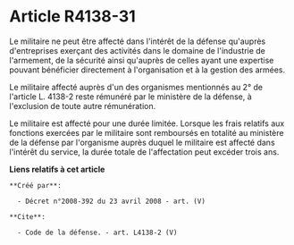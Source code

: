 # Article R4138-31

Le militaire ne peut être affecté dans l'intérêt de la défense qu'auprès d'entreprises exerçant des activités dans le domaine
de l'industrie de l'armement, de la sécurité ainsi qu'auprès de celles ayant une expertise pouvant bénéficier directement à
l'organisation et à la gestion des armées. 

Le militaire affecté auprès d'un des organismes mentionnés au 2° de l'article L. 4138-2 reste rémunéré par le ministère de la
défense, à l'exclusion de toute autre rémunération. 

Le militaire est affecté pour une durée limitée. Lorsque les frais relatifs aux fonctions exercées par le militaire sont
remboursés en totalité au ministère de la défense par l'organisme auprès duquel le militaire est affecté dans l'intérêt du
service, la durée totale de l'affectation peut excéder trois ans.

**Liens relatifs à cet article**

	**Créé par**:

	  - Décret n°2008-392 du 23 avril 2008 - art. (V)

	**Cite**:

	  - Code de la défense. - art. L4138-2 (V)
